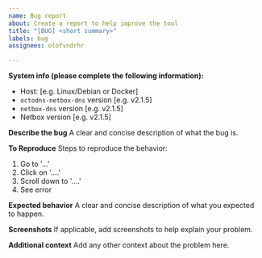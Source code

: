 ```yaml
---
name: Bug report
about: Create a report to help improve the tool
title: "[BUG] <short summary>"
labels: bug
assignees: olofvndrhr

---
```


**System info (please complete the following information):**

- Host: [e.g. Linux/Debian or Docker]
- `octodns-netbox-dns` version [e.g. v2.1.5]
- `netbox-dns` version [e.g. v2.1.5]
- Netbox version [e.g. v2.1.5]

**Describe the bug**
A clear and concise description of what the bug is.

**To Reproduce**
Steps to reproduce the behavior:

1. Go to '...'
2. Click on '....'
3. Scroll down to '....'
4. See error

**Expected behavior**
A clear and concise description of what you expected to happen.

**Screenshots**
If applicable, add screenshots to help explain your problem.

**Additional context**
Add any other context about the problem here.
